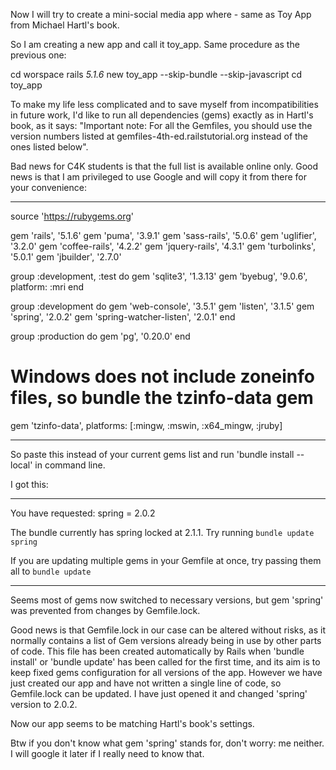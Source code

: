 Now I will try to create a mini-social media app where - same as Toy App from Michael Hartl's book.

So I am creating a new app and call it toy_app. Same procedure as the previous one:

cd worspace
rails _5.1.6_ new toy_app --skip-bundle --skip-javascript
cd toy_app



To make my life less complicated and to save myself from incompatibilities in future work, I'd like to run all dependencies (gems) exactly as in Hartl's book, as it says: "Important note: For all the Gemfiles, you should use the version numbers listed at gemfiles-4th-ed.railstutorial.org instead of the ones listed below".

Bad news for C4K students is that the full list is available online only. Good news is that I am privileged to use Google and will copy it from there for your convenience:

---

source 'https://rubygems.org'

gem 'rails',        '5.1.6'
gem 'puma',         '3.9.1'
gem 'sass-rails',   '5.0.6'
gem 'uglifier',     '3.2.0'
gem 'coffee-rails', '4.2.2'
gem 'jquery-rails', '4.3.1'
gem 'turbolinks',   '5.0.1'
gem 'jbuilder',     '2.7.0'

group :development, :test do
  gem 'sqlite3', '1.3.13'
  gem 'byebug',  '9.0.6', platform: :mri
end

group :development do
  gem 'web-console',           '3.5.1'
  gem 'listen',                '3.1.5'
  gem 'spring',                '2.0.2'
  gem 'spring-watcher-listen', '2.0.1'
end

group :production do
  gem 'pg', '0.20.0'
end

# Windows does not include zoneinfo files, so bundle the tzinfo-data gem
gem 'tzinfo-data', platforms: [:mingw, :mswin, :x64_mingw, :jruby]

---

So paste this instead of your current gems list and run 'bundle install --local' in command line.

I got this:

---

You have requested:
  spring = 2.0.2

The bundle currently has spring locked at 2.1.1.
Try running `bundle update spring`

If you are updating multiple gems in your Gemfile at once,
try passing them all to `bundle update`

---

Seems most of gems now switched to necessary versions, but gem 'spring' was prevented from changes by Gemfile.lock. 

Good news is that Gemfile.lock in our case can be altered without risks, as it normally contains a list of Gem versions already being in use by other parts of code. This file has been created automatically by Rails when 'bundle install' or 'bundle update' has been called for the first time, and its aim is to keep fixed gems configuration for all versions of the app. However we have just created our app and have not written a single line of code, so Gemfile.lock can be updated. I have just opened it and changed 'spring' version to 2.0.2. 

Now our app seems to be matching Hartl's book's settings.

Btw if you don't know what gem 'spring' stands for, don't worry: me neither. I will google it later if I really need to know that.
 






